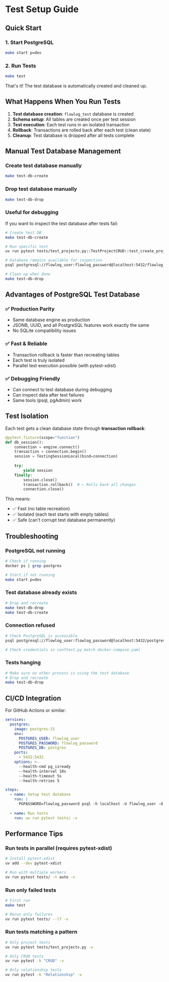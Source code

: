 # Test Setup Guide

## Quick Start

### 1. Start PostgreSQL
```bash
make start p=dev
```

### 2. Run Tests
```bash
make test
```

That's it! The test database is automatically created and cleaned up.

## What Happens When You Run Tests

1. **Test database creation**: `flowlog_test` database is created
2. **Schema setup**: All tables are created once per test session
3. **Test execution**: Each test runs in an isolated transaction
4. **Rollback**: Transactions are rolled back after each test (clean state)
5. **Cleanup**: Test database is dropped after all tests complete

## Manual Test Database Management

### Create test database manually
```bash
make test-db-create
```

### Drop test database manually
```bash
make test-db-drop
```

### Useful for debugging
If you want to inspect the test database after tests fail:
```bash
# Create test DB
make test-db-create

# Run specific test
uv run pytest tests/test_projects.py::TestProjectCRUD::test_create_project -v

# Database remains available for inspection
psql postgresql://flowlog_user:flowlog_password@localhost:5432/flowlog_test

# Clean up when done
make test-db-drop
```

## Advantages of PostgreSQL Test Database

### ✅ Production Parity
- Same database engine as production
- JSONB, UUID, and all PostgreSQL features work exactly the same
- No SQLite compatibility issues

### ✅ Fast & Reliable
- Transaction rollback is faster than recreating tables
- Each test is truly isolated
- Parallel test execution possible (with pytest-xdist)

### ✅ Debugging Friendly
- Can connect to test database during debugging
- Can inspect data after test failures
- Same tools (psql, pgAdmin) work

## Test Isolation

Each test gets a clean database state through **transaction rollback**:

```python
@pytest.fixture(scope="function")
def db_session():
    connection = engine.connect()
    transaction = connection.begin()
    session = TestingSessionLocal(bind=connection)
    
    try:
        yield session
    finally:
        session.close()
        transaction.rollback()  # ← Rolls back all changes
        connection.close()
```

This means:
- ✅ Fast (no table recreation)
- ✅ Isolated (each test starts with empty tables)
- ✅ Safe (can't corrupt test database permanently)

## Troubleshooting

### PostgreSQL not running
```bash
# Check if running
docker ps | grep postgres

# Start if not running
make start p=dev
```

### Test database already exists
```bash
# Drop and recreate
make test-db-drop
make test-db-create
```

### Connection refused
```bash
# Check PostgreSQL is accessible
psql postgresql://flowlog_user:flowlog_password@localhost:5432/postgres -c "SELECT 1"

# Check credentials in conftest.py match docker-compose.yaml
```

### Tests hanging
```bash
# Make sure no other process is using the test database
# Drop and recreate
make test-db-drop
```

## CI/CD Integration

For GitHub Actions or similar:

```yaml
services:
  postgres:
    image: postgres:15
    env:
      POSTGRES_USER: flowlog_user
      POSTGRES_PASSWORD: flowlog_password
      POSTGRES_DB: postgres
    ports:
      - 5432:5432
    options: >-
      --health-cmd pg_isready
      --health-interval 10s
      --health-timeout 5s
      --health-retries 5

steps:
  - name: Setup test database
    run: |
      PGPASSWORD=flowlog_password psql -h localhost -U flowlog_user -d postgres -c "CREATE DATABASE flowlog_test;"
  
  - name: Run tests
    run: uv run pytest tests/ -v
```

## Performance Tips

### Run tests in parallel (requires pytest-xdist)
```bash
# Install pytest-xdist
uv add --dev pytest-xdist

# Run with multiple workers
uv run pytest tests/ -n auto -v
```

### Run only failed tests
```bash
# First run
make test

# Rerun only failures
uv run pytest tests/ --lf -v
```

### Run tests matching a pattern
```bash
# Only project tests
uv run pytest tests/test_projects.py -v

# Only CRUD tests
uv run pytest -k "CRUD" -v

# Only relationship tests
uv run pytest -k "Relationship" -v
```
